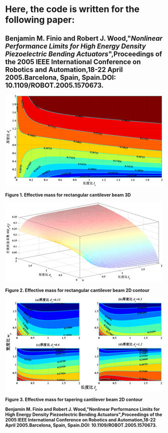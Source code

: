 # Here, the code is written for the following paper:

## Benjamin M. Finio and Robert J. Wood,"*Nonlinear Performance Limits for High Energy Density Piezoelectric Bending Actuators*",Proceedings of the 2005 IEEE International Conference on Robotics and Automation,18-22 **April 2005**.Barcelona, Spain, Spain.DOI: 10.1109/ROBOT.2005.1570673.

![M_eff_for_rectangular_cantilever_beam_3D](https://github.com/xijunke/PiezoelectricActuator_for_FWMAV/blob/master/PiezoelectricActuator_05ICRA/pic_pdf_eps_jpg_tif_png/M_eff_for_rectangular_cantilever_beam_2D_contour.png)

**Figure 1. Effective mass for rectangular cantilever beam 3D**

![M_eff_for_rectangular_cantilever_beam_2D_contour](https://github.com/xijunke/PiezoelectricActuator_for_FWMAV/blob/master/PiezoelectricActuator_05ICRA/pic_pdf_eps_jpg_tif_png/M_eff_for_rectangular_cantilever_beam_3D.png)

**Figure 2. Effective mass for rectangular cantilever beam 2D contour**

![M_eff_for_tapering_cantilever_beam_2D_contour](https://github.com/xijunke/PiezoelectricActuator_for_FWMAV/blob/master/PiezoelectricActuator_05ICRA/pic_pdf_eps_jpg_tif_png/M_eff_for_tapering_cantilever_beam_2D_contour.png)

**Figure 3. Effective mass for tapering cantilever beam 2D contour**

**Benjamin M. Finio and Robert J. Wood,"Nonlinear Performance Limits for High Energy Density Piezoelectric Bending Actuators",Proceedings of the 2005 IEEE International Conference on Robotics and Automation,18-22 April 2005.Barcelona, Spain, Spain.DOI: 10.1109/ROBOT.2005.1570673.**




